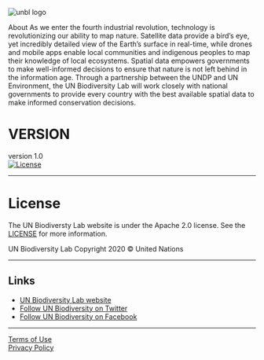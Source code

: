 ![unbl logo](https://www.unbiodiversitylab.org/images/logos/logo.png)

About
As we enter the fourth industrial revolution, technology is revolutionizing our ability to map nature. Satellite data provide a bird’s eye, yet incredibly detailed view of the Earth’s surface in real-time, while drones and mobile apps enable local communities and indigenous peoples to map their knowledge of local ecosystems. Spatial data empowers governments to make well-informed decisions to ensure that nature is not left behind in the information age. Through a partnership between the UNDP and UN Environment, the UN Biodiversity Lab will work closely with national governments to provide every country with the best available spatial data to make informed conservation decisions.

VERSION
=======
version 1.0 <br />
[![License](https://img.shields.io/badge/License-Apache%202.0-lightgrey)](https://github.com/natgeosociety/marapp-docs/blob/master/LICENSE)

***
License
=======
The UN Biodiversty Lab website is under the Apache 2.0 license. See the [LICENSE](https://github.com/natgeosociety/marapp-frontend/LICENSE) for more information.

UN Biodiversity Lab
Copyright 2020 © United Nations

***
Links
-----
* [UN Biodiversity Lab website](https://www.unbiodiversitylab.org/)
* [Follow UN Biodiversity on Twitter](https://twitter.com/UNBiodiversity)
* [Follow UN Biodiversity on Facebook](https://www.facebook.com/sourcerer.io/)

***
[Terms of Use](https://www.unbiodiversitylab.org/terms-of-use.html)<br />
[Privacy Policy](https://www.unbiodiversitylab.org/privacy-policy.html)<br />
